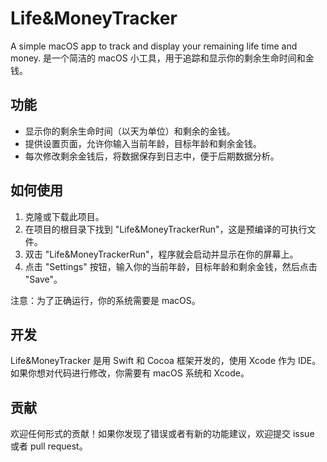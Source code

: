 # Life&MoneyTracker
A simple macOS app to track and display your remaining life time and money. 是一个简洁的 macOS 小工具，用于追踪和显示你的剩余生命时间和金钱。

## 功能

- 显示你的剩余生命时间（以天为单位）和剩余的金钱。
- 提供设置页面，允许你输入当前年龄，目标年龄和剩余金钱。
- 每次修改剩余金钱后，将数据保存到日志中，便于后期数据分析。

## 如何使用

1. 克隆或下载此项目。
2. 在项目的根目录下找到 "Life&MoneyTrackerRun"，这是预编译的可执行文件。
3. 双击 "Life&MoneyTrackerRun"，程序就会启动并显示在你的屏幕上。
4. 点击 "Settings" 按钮，输入你的当前年龄，目标年龄和剩余金钱，然后点击 "Save"。

注意：为了正确运行，你的系统需要是 macOS。

## 开发

Life&MoneyTracker 是用 Swift 和 Cocoa 框架开发的，使用 Xcode 作为 IDE。如果你想对代码进行修改，你需要有 macOS 系统和 Xcode。

## 贡献

欢迎任何形式的贡献！如果你发现了错误或者有新的功能建议，欢迎提交 issue 或者 pull request。
